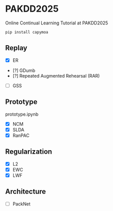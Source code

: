 # PAKDD2025
Online Continual Learning Tutorial at PAKDD2025

```bash
pip install capymoa
```

## Replay

- [X] ER
- [?] GDumb
- [?] Repeated Augmented Rehearsal (RAR)
- [ ] GSS

## Prototype

prototype.ipynb

- [X] NCM
- [X] SLDA
- [X] RanPAC

## Regularization

- [X] L2
- [X] EWC
- [X] LWF

## Architecture

- [ ] PackNet